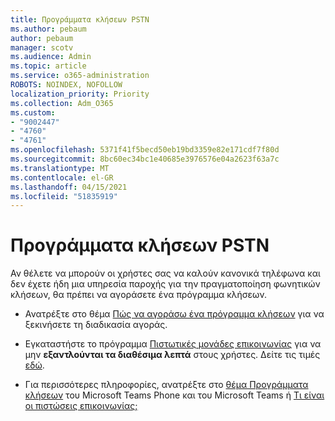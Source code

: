 ```yaml
---
title: Προγράμματα κλήσεων PSTN
ms.author: pebaum
author: pebaum
manager: scotv
ms.audience: Admin
ms.topic: article
ms.service: o365-administration
ROBOTS: NOINDEX, NOFOLLOW
localization_priority: Priority
ms.collection: Adm_O365
ms.custom:
- "9002447"
- "4760"
- "4761"
ms.openlocfilehash: 5371f41f5becd50eb19bd3359e82e171cdf7f80d
ms.sourcegitcommit: 8bc60ec34bc1e40685e3976576e04a2623f63a7c
ms.translationtype: MT
ms.contentlocale: el-GR
ms.lasthandoff: 04/15/2021
ms.locfileid: "51835919"
---
```

# <a name="pstn-calling-plans"></a>Προγράμματα κλήσεων PSTN

Αν θέλετε να μπορούν οι χρήστες σας να καλούν κανονικά τηλέφωνα και δεν έχετε ήδη μια υπηρεσία παροχής για την πραγματοποίηση φωνητικών κλήσεων, θα πρέπει να αγοράσετε ένα πρόγραμμα κλήσεων.

- Ανατρέξτε στο θέμα [Πώς να αγοράσω ένα πρόγραμμα κλήσεων](https://docs.microsoft.com/MicrosoftTeams/calling-plans-for-office-365) για να ξεκινήσετε τη διαδικασία αγοράς.

- Εγκαταστήστε το πρόγραμμα [Πιστωτικές μονάδες επικοινωνίας](https://docs.microsoft.com/microsoftteams/set-up-communications-credits-for-your-organization) για να μην **εξαντλούνται τα διαθέσιμα λεπτά** στους χρήστες. Δείτε τις τιμές [εδώ](https://products.office.com/microsoft-teams/voice-calling). 

- Για περισσότερες πληροφορίες, ανατρέξτε στο [θέμα Προγράμματα κλήσεων](https://docs.microsoft.com/MicrosoftTeams/calling-plan-landing-page) του Microsoft Teams Phone και του Microsoft Teams ή [Τι είναι οι πιστώσεις επικοινωνίας;](https://docs.microsoft.com/microsoftteams/what-are-communications-credits)
